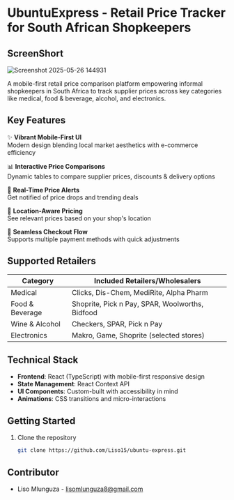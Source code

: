 # UbuntuExpress - Retail Price Tracker for South African Shopkeepers
## ScreenShort

![Screenshot 2025-05-26 144931](https://github.com/user-attachments/assets/c893e9b1-91b6-493c-9624-fb2637078d04)



A mobile-first retail price comparison platform empowering informal shopkeepers in South Africa to track supplier prices across key categories like medical, food & beverage, alcohol, and electronics.

## Key Features

✨ **Vibrant Mobile-First UI**  
Modern design blending local market aesthetics with e-commerce efficiency

📊 **Interactive Price Comparisons**  
Dynamic tables to compare supplier prices, discounts & delivery options

🔔 **Real-Time Price Alerts**  
Get notified of price drops and trending deals

📍 **Location-Aware Pricing**  
See relevant prices based on your shop's location

🛒 **Seamless Checkout Flow**  
Supports multiple payment methods with quick adjustments

## Supported Retailers

| Category          | Included Retailers/Wholesalers                          |
|-------------------|--------------------------------------------------------|
| Medical           | Clicks, Dis-Chem, MediRite, Alpha Pharm                |
| Food & Beverage   | Shoprite, Pick n Pay, SPAR, Woolworths, Bidfood        |
| Wine & Alcohol    | Checkers, SPAR, Pick n Pay                             |
| Electronics       | Makro, Game, Shoprite (selected stores)                |

## Technical Stack

- **Frontend**: React (TypeScript) with mobile-first responsive design
- **State Management**: React Context API
- **UI Components**: Custom-built with accessibility in mind
- **Animations**: CSS transitions and micro-interactions


## Getting Started

1. Clone the repository
   ```bash
   git clone https://github.com/Liso15/ubuntu-express.git
   
## Contributor
- Liso Mlunguza  - lisomlunguza8@gmail.com
   
